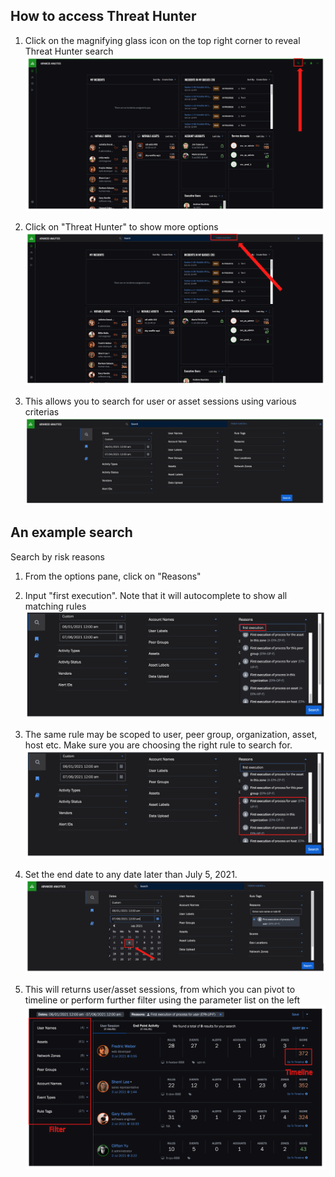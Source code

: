 ## How to access Threat Hunter

1. Click on the magnifying glass icon on the top right corner to reveal Threat Hunter search
	![](../Images/magnifying_glass.png)

2. Click on "Threat Hunter" to show more options
	![](../Images/threat_hunter.png)

3. This allows you to search for user or asset sessions using various criterias 
	![](../Images/wizard.png)
	
## An example search

Search by risk reasons

1. From the options pane, click on "Reasons"

2. Input "first execution". Note that it will autocomplete to show all matching rules
	![](../Images/matching_rules.png)
3. The same rule may be scoped to user, peer group, organization, asset, host etc. Make sure you are choosing the right rule to search for. 
	![](../Images/scope.png)
	
4. Set the end date to any date later than July 5, 2021.
	![](../Images/search_date.png)

5. This will returns user/asset sessions, from which you can pivot to timeline or perform further filter using the parameter list on the left
	![](../Images/sessions.png)